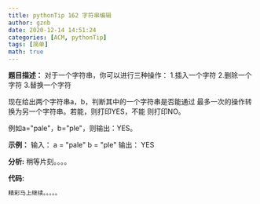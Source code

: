 ```yaml
---
title: pythonTip 162 字符串编辑
author: gznb
date: 2020-12-14 14:51:24
categories: [ACM, pythonTip]
tags: [简单]
math: true
---
```


**题目描述：**
对于一个字符串，你可以进行三种操作：
1.插入一个字符 2.删除一个字符 3.替换一个字符

现在给出两个字符串a，b，判断其中的一个字符串是否能通过
最多一次的操作转换为另一个字符串。若能，则打印YES，不能
则打印NO。

例如a="pale"，b="ple"，则输出：YES。

**示例：**
输入：
a = "pale"
b = "ple"
输出：
YES


**分析:**
稍等片刻。。。。

**代码:**
```python
精彩马上继续。。。。。
```
